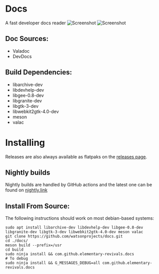
# Docs
<!-- ![Icon](https://github.com/watsonprojects/docs/raw/master/data/icons/64/com.github.watsonprojects.docs.svg) -->

A fast developer docs reader
![Screenshot](https://raw.githubusercontent.com/watsonprojects/docs/master/data/images/screenshot-1.png)
![Screenshot](https://raw.githubusercontent.com/watsonprojects/docs/master/data/images/screenshot-4.png)

## Doc Sources:
 - Valadoc
 - DevDocs

## Build Dependencies:
 - libarchive-dev
 - libdevhelp-dev
 - libgee-0.8-dev
 - libgranite-dev
 - libgtk-3-dev
 - libwebkit2gtk-4.0-dev
 - meson
 - valac

# Installing

<!-- <a href="https://appcenter.elementary.io/com.github.watsonprojects.docs"><img src="https://appcenter.elementary.io/badge.svg" height="75" /></a> -->
<!-- <a href="https://flathub.org/apps/details/com.github.watsonprojects.docs"><img src="https://flathub.org/assets/badges/flathub-badge-en.svg" height="75" /></a> -->

Releases are also always available as flatpaks on the [releases page](https://github.com/watsonprojects/docs/releases).

## Nightly builds

Nightly builds are handled by GitHub actions and the latest one can be found on [nightly.link](https://nightly.link/watsonprojects/docs/workflows/ci/main/docs.zip)

## Install From Source:
The following instructions should work on most debian-based systems:
```
sudo apt install libarchive-dev libdevhelp-dev libgee-0.8-dev libgranite-dev libgtk-3-dev libwebkit2gtk-4.0-dev meson valac
git clone https://github.com/watsonprojects/docs.git
cd ./docs/
meson build --prefix=/usr
cd build
sudo ninja install && com.github.elementary-revivals.docs
# To debug
sudo ninja install && G_MESSAGES_DEBUG=all com.github.elementary-revivals.docs
```
